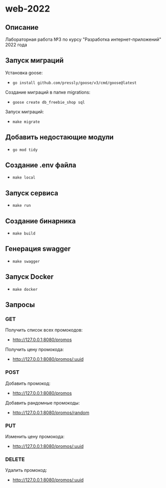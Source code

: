 # web-2022

## Описание
Лабораторная работа №3 по курсу "Разработка интернет-приложений" 2022 года

## Запуск миграций
Установка goose:
- `go install github.com/pressly/goose/v3/cmd/goose@latest`

Создание миграций в папке migrations:
- `goose create db_freebie_shop sql`

Запуск миграций:
- `make migrate`

## Добавить недостающие модули
- `go mod tidy`

## Создание .env файла
- `make local`

## Запуск сервиса
- `make run`

## Создание бинарника
- `make build`

## Генерация swagger
- `make swagger`

## Запуск Docker
- `make docker`

## Запросы
### GET
Получить список всех промокодов:
- http://127.0.0.1:8080/promos

Получить цену промокода:
- http://127.0.0.1:8080/promos/:uuid

### POST
Добавить промокод:
- http://127.0.0.1:8080/promos

Добавить рандомные промокоды:
- http://127.0.0.1:8080/promos/random

### PUT
Изменить цену промокода:
- http://127.0.0.1:8080/promos/:uuid

### DELETE
Удалить промокод:
- http://127.0.0.1:8080/promos/:uuid






